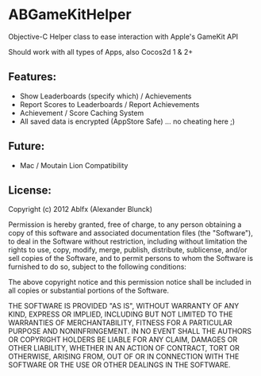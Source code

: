 ABGameKitHelper
===============

Objective-C Helper class to ease interaction with Apple&#39;s GameKit API

Should work with all types of Apps, also Cocos2d 1 & 2+

Features:
--
- Show Leaderboards (specify which) / Achievements
- Report Scores to Leaderboards / Report Achievements
- Achievement / Score Caching System
- All saved data is encrypted (AppStore Safe) … no cheating here ;)

Future:
--
- Mac / Moutain Lion Compatibility

License:
--
Copyright (c) 2012 Ablfx (Alexander Blunck)

Permission is hereby granted, free of charge, to any person obtaining a copy of this software and associated documentation files (the "Software"), to deal in the Software without restriction, including without limitation the rights to use, copy, modify, merge, publish, distribute, sublicense, and/or sell copies of the Software, and to permit persons to whom the Software is furnished to do so, subject to the following conditions:

The above copyright notice and this permission notice shall be included in all copies or substantial portions of the Software.

THE SOFTWARE IS PROVIDED "AS IS", WITHOUT WARRANTY OF ANY KIND, EXPRESS OR IMPLIED, INCLUDING BUT NOT LIMITED TO THE WARRANTIES OF MERCHANTABILITY, FITNESS FOR A PARTICULAR PURPOSE AND NONINFRINGEMENT. IN NO EVENT SHALL THE AUTHORS OR COPYRIGHT HOLDERS BE LIABLE FOR ANY CLAIM, DAMAGES OR OTHER LIABILITY, WHETHER IN AN ACTION OF CONTRACT, TORT OR OTHERWISE, ARISING FROM, OUT OF OR IN CONNECTION WITH THE SOFTWARE OR THE USE OR OTHER DEALINGS IN THE SOFTWARE.